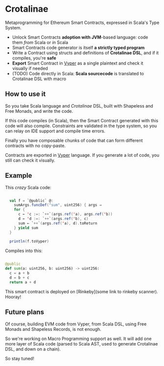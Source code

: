 # Crotalinae

Metaprogramming for Ethereum Smart Contracts, expressed in Scala's Type System.

- Unlock Smart Contracts **adoption with JVM**-based language: code them _from_ Scala or _in_ Scala
- Smart Contracts code generator is itself **a strictly typed program**
- Write a Contract using structs and definitions of **Crotalinae DSL**, and if it compiles, you're **safe**
- **Export** Smart Contract in [Vyper](https://github.com/ethereum/vyper) as a single plaintext and check it visually if needed
- (TODO) Code directly in Scala: **Scala sourcecode** is translated to Crotalinae DSL with macro

## How to use it

So you take Scala language and _Crotalinae_ DSL, built with Shapeless and Free Monads, and write the code.

If this code compiles (in Scala), then the Smart Contract generated with this code will also compile. Constraints are validated in the type system, so you can relay on IDE support and compile time errors.

Finally you have composable chunks of code that can form different contracts with no copy-paste.

Contracts are exported in [Vyper](https://github.com/ethereum/vyper) language. If you generate a lot of code, you still can check it visually.

## Example

This _crazy_ Scala code:

```scala

  val f = `@public` @:
    sumArgs.funcDef("sum", uint256) { args ⇒
    for {
      c ← 'c :=: `++`(args.ref('a), args.ref('b))
      d ← 'd :=: `++`(args.ref('b), c)
      sum ← `++`(args.ref('a), d).toReturn
    } yield sum
  }
  
  println(f.toVyper)

```

Compiles into this:

```python

@public
def sum(a: uint256, b: uint256) -> uint256:
  c = a + b
  d = b + c
  return a + d

```

This smart contract is deployed on [Rinkeby](some link to rinkeby scanner). Hooray!

## Future plans

Of course, building EVM code from Vyper, from Scala DSL, using Free Monads and Shapeless Records, is not enough.

So we're working on Macro Programming support as well. It will add one more layer of Scala code (parsed to Scala AST, used to generate Crotalinae DSL, and down on a chain).

So stay tuned!